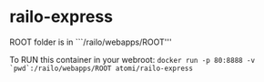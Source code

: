 railo-express
==================

ROOT folder is in ```/railo/webapps/ROOT'''

To RUN this container in your webroot:
```docker run -p 80:8888 -v `pwd`:/railo/webapps/ROOT atomi/railo-express```
